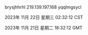 brysjhhrhl 219.139.197.168 yqqlmgsycl

2023年 11月 22日 星期三 02:32:12 CST

2023年 11月 21日 星期二 18:32:12 GMT
